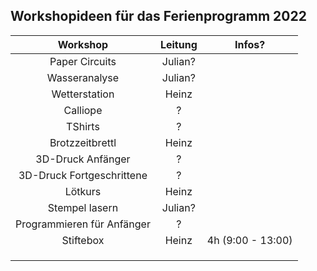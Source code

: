 ## Workshopideen für das Ferienprogramm 2022

|          Workshop          	| Leitung 	| Infos? 	|
|:--------------------------:	|:-------:	|:------:	|
|       Paper Circuits       	| Julian? 	|        	|
|        Wasseranalyse       	| Julian? 	|        	|
|        Wetterstation       	|  Heinz  	|        	|
|          Calliope          	|    ?    	|        	|
|           TShirts          	|    ?    	|        	|
|       Brotzzeitbrettl      	|  Heinz  	|        	|
|      3D-Druck Anfänger     	|    ?    	|        	|
|  3D-Druck Fortgeschrittene 	|    ?    	|        	|
|           Lötkurs          	|  Heinz  	|        	|
|       Stempel lasern       	| Julian? 	|        	|
| Programmieren für Anfänger 	|    ?    	|        	|
|         Stiftebox         	|  Heinz    | 4h (9:00 - 13:00)     	|
|                            	|         	|        	|
|                            	|         	|        	|
|                            	|         	|        	| 

